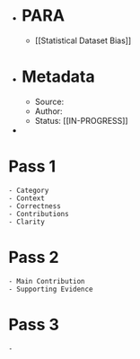 - # PARA
	- [[Statistical Dataset Bias]]
- # Metadata
	- Source:
	- Author:
	- Status: [[IN-PROGRESS]]
-
# Pass 1
	- Category
	- Context
	- Correctness
	- Contributions
	- Clarity
# Pass 2
	- Main Contribution
	- Supporting Evidence
# Pass 3
	-